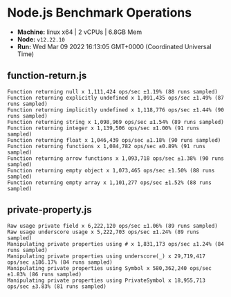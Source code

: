 # Node.js Benchmark Operations

* __Machine:__ linux x64 | 2 vCPUs | 6.8GB Mem
* __Node:__ `v12.22.10`
* __Run:__ Wed Mar 09 2022 16:13:05 GMT+0000 (Coordinated Universal Time)

## function-return.js
```
Function returning null x 1,111,424 ops/sec ±1.19% (88 runs sampled)
Function returning explicitly undefined x 1,091,435 ops/sec ±1.49% (87 runs sampled)
Function returning implicitly undefined x 1,118,776 ops/sec ±1.44% (90 runs sampled)
Function returning string x 1,098,969 ops/sec ±1.54% (89 runs sampled)
Function returning integer x 1,139,506 ops/sec ±1.00% (91 runs sampled)
Function returning float x 1,046,439 ops/sec ±1.18% (90 runs sampled)
Function returning functions x 1,084,782 ops/sec ±0.89% (91 runs sampled)
Function returning arrow functions x 1,093,718 ops/sec ±1.38% (90 runs sampled)
Function returning empty object x 1,073,465 ops/sec ±1.50% (88 runs sampled)
Function returning empty array x 1,101,277 ops/sec ±1.52% (88 runs sampled)
```
## private-property.js
```
Raw usage private field x 6,222,120 ops/sec ±1.06% (89 runs sampled)
Raw usage underscore usage x 5,222,703 ops/sec ±1.24% (89 runs sampled)
Manipulating private properties using # x 1,831,173 ops/sec ±1.24% (84 runs sampled)
Manipulating private properties using underscore(_) x 29,719,417 ops/sec ±186.17% (84 runs sampled)
Manipulating private properties using Symbol x 580,362,240 ops/sec ±1.83% (86 runs sampled)
Manipulating private properties using PrivateSymbol x 18,955,713 ops/sec ±3.83% (81 runs sampled)
```
